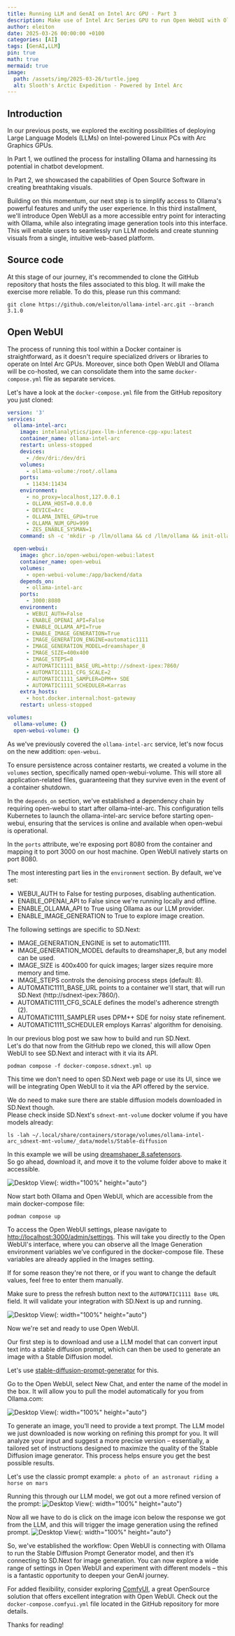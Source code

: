 ```yaml
---
title: Running LLM and GenAI on Intel Arc GPU - Part 3
description: Make use of Intel Arc Series GPU to run Open WebUI with Ollama to interact with Large Language Models (LLM) and Generative AI (GenAI)
author: eleiton
date: 2025-03-26 00:00:00 +0100
categories: [AI]
tags: [GenAI,LLM]
pin: true
math: true
mermaid: true
image:
  path: /assets/img/2025-03-26/turtle.jpeg
  alt: Slooth's Arctic Expedition - Powered by Intel Arc
---
```

## Introduction
In our previous posts, we explored the exciting possibilities of deploying Large Language Models (LLMs) on Intel-powered Linux PCs with Arc Graphics GPUs. 

In Part 1, we outlined the process for installing Ollama and harnessing its potential in chatbot development.

In Part 2, we showcased the capabilities of Open Source Software in creating breathtaking visuals.

Building on this momentum, our next step is to simplify access to Ollama's powerful features and unify the user experience. 
In this third installment, we'll introduce Open WebUI as a more accessible entry point for interacting with Ollama, while also integrating image generation tools into this interface. 
This will enable users to seamlessly run LLM models and create stunning visuals from a single, intuitive web-based platform.

## Source code
At this stage of our journey, it's recommended to clone the GitHub repository that hosts the files associated to this blog.  It will make the exercise more reliable.
To do this, please run this command:

```shell
git clone https://github.com/eleiton/ollama-intel-arc.git --branch 3.1.0
```

## Open WebUI
The process of running this tool within a Docker container is straightforward, as it doesn't require specialized drivers or libraries to operate on Intel Arc GPUs. 
Moreover, since both Open WebUI and Ollama will be co-hosted, we can consolidate them into the same `docker-compose.yml` file as separate services.

Let's have a look at the `docker-compose.yml` file from the GitHub repository you just cloned:

```yaml
version: '3'
services:
  ollama-intel-arc:
    image: intelanalytics/ipex-llm-inference-cpp-xpu:latest
    container_name: ollama-intel-arc
    restart: unless-stopped
    devices:
      - /dev/dri:/dev/dri
    volumes:
      - ollama-volume:/root/.ollama
    ports:
      - 11434:11434
    environment:
      - no_proxy=localhost,127.0.0.1
      - OLLAMA_HOST=0.0.0.0
      - DEVICE=Arc
      - OLLAMA_INTEL_GPU=true
      - OLLAMA_NUM_GPU=999
      - ZES_ENABLE_SYSMAN=1
    command: sh -c 'mkdir -p /llm/ollama && cd /llm/ollama && init-ollama && exec ./ollama serve'

  open-webui:
    image: ghcr.io/open-webui/open-webui:latest
    container_name: open-webui
    volumes:
      - open-webui-volume:/app/backend/data
    depends_on:
      - ollama-intel-arc
    ports:
      - 3000:8080
    environment:
      - WEBUI_AUTH=False
      - ENABLE_OPENAI_API=False
      - ENABLE_OLLAMA_API=True
      - ENABLE_IMAGE_GENERATION=True
      - IMAGE_GENERATION_ENGINE=automatic1111
      - IMAGE_GENERATION_MODEL=dreamshaper_8
      - IMAGE_SIZE=400x400
      - IMAGE_STEPS=8
      - AUTOMATIC1111_BASE_URL=http://sdnext-ipex:7860/
      - AUTOMATIC1111_CFG_SCALE=2
      - AUTOMATIC1111_SAMPLER=DPM++ SDE
      - AUTOMATIC1111_SCHEDULER=Karras
    extra_hosts:
      - host.docker.internal:host-gateway
    restart: unless-stopped

volumes:
  ollama-volume: {}
  open-webui-volume: {}
```

As we've previously covered the `ollama-intel-arc` service, let's now focus on the new addition: `open-webui`. 

To ensure persistence across container restarts, we created a volume in the `volumes` section, specifically named open-webui-volume. 
This will store all application-related files, guaranteeing that they survive even in the event of a container shutdown.

In the `depends_on` section, we've established a dependency chain by requiring open-webui to start after ollama-intel-arc. 
This configuration tells Kubernetes to launch the ollama-intel-arc service before starting open-webui, ensuring that the services is online and available when open-webui is operational.

In the `ports` attribute, we're exposing port 8080 from the container and mapping it to port 3000 on our host machine. 
Open WebUI natively starts on port 8080.

The most interesting part lies in the `environment` section.  By default, we've set:

* WEBUI_AUTH to False for testing purposes, disabling authentication.
* ENABLE_OPENAI_API to False since we're running locally and offline.
* ENABLE_OLLAMA_API to True using Ollama as our LLM provider.
* ENABLE_IMAGE_GENERATION to True to explore image creation.

The following settings are specific to SD.Next:
* IMAGE_GENERATION_ENGINE is set to automatic1111.
* IMAGE_GENERATION_MODEL defaults to dreamshaper_8, but any model can be used.
* IMAGE_SIZE is 400x400 for quick images; larger sizes require more memory and time.
* IMAGE_STEPS controls the denoising process steps (default: 8).
* AUTOMATIC1111_BASE_URL points to a container we'll start, that will run SD.Next (http://sdnext-ipex:7860/).
* AUTOMATIC1111_CFG_SCALE defines the model's adherence strength (2).
* AUTOMATIC1111_SAMPLER uses DPM++ SDE for noisy state refinement.
* AUTOMATIC1111_SCHEDULER employs Karras' algorithm for denoising.

In our previous blog post we saw how to build and run SD.Next.  
Let's do that now from the GitHub repo we cloned, this will allow Open WebUI to see SD.Next and interact with it via its API.

```shell
podman compose -f docker-compose.sdnext.yml up
```

This time we don't need to open SD.Next web page or use its UI, since we will be integrating Open WebUI to it via the API offered by the service.

We do need to make sure there are stable diffusion models downloaded in SD.Next though.  
Please check inside SD.Next's `sdnext-mnt-volume` docker volume if you have models already:

```shell
ls -lah ~/.local/share/containers/storage/volumes/ollama-intel-arc_sdnext-mnt-volume/_data/models/Stable-diffusion
```

In this example we will be using [dreamshaper_8.safetensors](https://civitai.com/models/4384/dreamshaper).  
So go ahead, download it, and move it to the volume folder above to make it accessible.

![Desktop View](/assets/img/2025-03-26/files.png){: width="100%" height="auto"}

Now start both Ollama and Open WebUI, which are accessible from the main docker-compose file:

```shell
podman compose up
```

To access the Open WebUI settings, please navigate to [http://localhost:3000/admin/settings](http://localhost:3000/admin/settings).
This will take you directly to the Open WebUI's interface, where you can observe all the Image Generation environment variables we’ve configured in the docker-compose file.
These variables are already applied in the Images setting.

If for some reason they're not there, or if you want to change the default values, feel free to enter them manually.

Make sure to press the refresh button next to the `AUTOMATIC1111 Base URL` field.  It will validate your integration with SD.Next is up and running.

![Desktop View](/assets/img/2025-03-26/openwebui-settings.png){: width="100%" height="auto"}

Now we're set and ready to use Open WebUI.

Our first step is to download and use a LLM model that can convert input text into a stable diffusion prompt, which can then be used to generate an image with a Stable Diffusion model.

Let's use [stable-diffusion-prompt-generator](https://ollama.com/brxce/stable-diffusion-prompt-generator) for this.

Go to the Open WebUI, select New Chat, and enter the name of the model in the box.  It will allow you to pull the model automatically for you from Ollama.com:

![Desktop View](/assets/img/2025-03-26/openwebui-download.png){: width="100%" height="auto"}

To generate an image, you’ll need to provide a text prompt. The LLM model we just downloaded is now working on refining this prompt for you. It will analyze your input and suggest a more precise version – essentially, a tailored set of instructions designed to maximize the quality of the Stable Diffusion image generator. This process helps ensure you get the best possible results.

Let's use the classic prompt example: `a photo of an astronaut riding a horse on mars`

Running this through our LLM model, we got out a more refined version of the prompt:
![Desktop View](/assets/img/2025-03-26/openwebui-prompt.png){: width="100%" height="auto"}

Now all we have to do is click on the image icon below the response we got from the LLM, and this will trigger the image generation using the refined prompt.
![Desktop View](/assets/img/2025-03-26/openwebui-image.png){: width="100%" height="auto"}

So, we've established the workflow: Open WebUI is connecting with Ollama to run the Stable Diffusion Prompt Generator model, and then it’s connecting to SD.Next for image generation.
You can now explore a wide range of settings in Open WebUI and experiment with different models – this is a fantastic opportunity to deepen your GenAI journey.

For added flexibility, consider exploring [ComfyUI](https://github.com/comfyanonymous/ComfyUI), a great OpenSource solution that offers excellent integration with Open WebUI. 
Check out the `docker-compose.comfyui.yml` file located in the GitHub repository for more details.

Thanks for reading!
